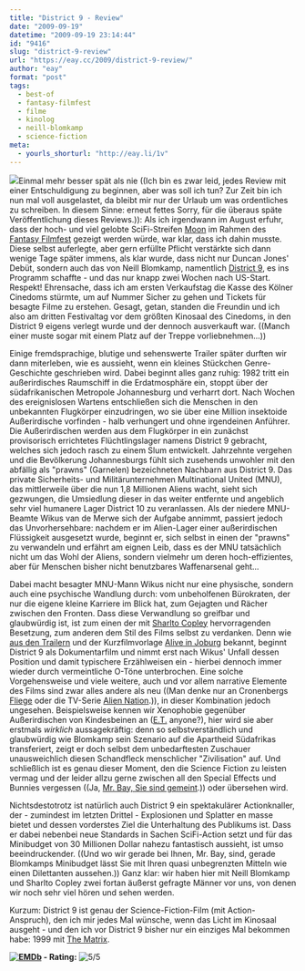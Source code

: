 ```yaml
---
title: "District 9 - Review"
date: "2009-09-19"
datetime: "2009-09-19 23:14:44"
id: "9416"
slug: "district-9-review"
url: "https://eay.cc/2009/district-9-review/"
author: "eay"
format: "post"
tags:
  - best-of
  - fantasy-filmfest
  - filme
  - kinolog
  - neill-blomkamp
  - science-fiction
meta:
  - yourls_shorturl: "http://eay.li/1v"
---
```


![](/uploads/2009/district9.jpg)Einmal mehr besser spät als nie ((Ich bin es zwar leid, jedes Review mit einer Entschuldigung zu beginnen, aber was soll ich tun? Zur Zeit bin ich nun mal voll ausgelastet, da bleibt mir nur der Urlaub um was ordentliches zu schreiben. In diesem Sinne: erneut fettes Sorry, für die überaus späte Veröffentlichung dieses Reviews.)): Als ich irgendwann im August erfuhr, dass der hoch- und viel gelobte SciFi-Streifen [Moon](http://www.imdb.de/title/tt1182345/) im Rahmen des [Fantasy Filmfest](http://www.fantasyfilmfest.com/) gezeigt werden würde, war klar, dass ich dahin musste. Diese selbst auferlegte, aber gern erfüllte Pflicht verstärkte sich dann wenige Tage später immens, als klar wurde, dass nicht nur Duncan Jones' Debüt, sondern auch das von Neill Blomkamp, namentlich [District 9](http://www.imdb.com/title/tt1136608/), es ins Programm schaffte - und das nur knapp zwei Wochen nach US-Start. Respekt! Ehrensache, dass ich am ersten Verkaufstag die Kasse des Kölner Cinedoms stürmte, um auf Nummer Sicher zu gehen und Tickets für besagte Filme zu erstehen. Gesagt, getan, standen die Freundin und ich also am dritten Festivaltag vor dem größten Kinosaal des Cinedoms, in den District 9 eigens verlegt wurde und der dennoch ausverkauft war. ((Manch einer muste sogar mit einem Platz auf der Treppe vorliebnehmen...))

Einige fremdsprachige, blutige und sehenswerte Trailer später durften wir dann miterleben, wie es aussieht, wenn ein kleines Stückchen Genre-Geschichte geschrieben wird. Dabei beginnt alles ganz ruhig: 1982 tritt ein außerirdisches Raumschiff in die Erdatmosphäre ein, stoppt über der südafrikanischen Metropole Johannesburg und verharrt dort. Nach Wochen des ereignislosen Wartens entschließen sich die Menschen in den unbekannten Flugkörper einzudringen, wo sie über eine Million insektoide Außerirdische vorfinden - halb verhungert und ohne irgendeinen Anführer. Die Außerirdischen werden aus dem Flugkörper in ein zunächst provisorisch errichtetes Flüchtlingslager namens District 9 gebracht, welches sich jedoch rasch zu einem Slum entwickelt. Jahrzehnte vergehen und die Bevölkerung Johannesburgs fühlt sich zusehends unwohler mit den abfällig als "prawns" (Garnelen) bezeichneten Nachbarn aus District 9. Das private Sicherheits- und Militärunternehmen Multinational United (MNU), das mittlerweile über die nun 1,8 Millionen Aliens wacht, sieht sich gezwungen, die Umsiedlung dieser in das weiter entfernte und angeblich sehr viel humanere Lager District 10 zu veranlassen. Als der niedere MNU-Beamte Wikus van de Merwe sich der Aufgabe annimmt, passiert jedoch das Unvorhersehbare: <spoiler>nachdem er im Alien-Lager einer außerirdischen Flüssigkeit ausgesetzt wurde, beginnt er, sich selbst in einen der "prawns" zu verwandeln und erfährt am eignen Leib, dass es der MNU tatsächlich nicht um das Wohl der Aliens, sondern vielmehr um deren hoch-effizientes, aber für Menschen bisher nicht benutzbares Waffenarsenal geht...</spoiler>

Dabei macht besagter MNU-Mann Wikus nicht nur eine physische, sondern auch eine psychische Wandlung durch: vom unbeholfenen Bürokraten, der nur die eigene kleine Karriere im Blick hat, zum Gejagten und Rächer zwischen den Fronten. Dass diese Verwandlung so greifbar und glaubwürdig ist, ist zum einen der mit [Sharlto Copley](http://www.imdb.de/name/nm1663205/) hervorragenden Besetzung, zum anderen dem Stil des Films selbst zu verdanken. Denn wie [aus den Trailern](http://www.apple.com/trailers/sony_pictures/district9/) und der Kurzfilmvorlage [Alive in Joburg](http://www.youtube.com/watch?v=YZ1vHRs_EOs) bekannt, beginnt District 9 als Dokumentarfilm und nimmt erst nach Wikus' Unfall dessen Position und damit typischere Erzählweisen ein - hierbei dennoch immer wieder durch vermeintliche O-Töne unterbrochen. Eine solche Vorgehensweise und viele weitere, auch und vor allem narrative Elemente des Films sind zwar alles andere als neu ((Man denke nur an Cronenbergs [Fliege](http://www.imdb.com/title/tt0091064/) oder die TV-Serie [Alien Nation](http://de.wikipedia.org/wiki/Alien_Nation_%28Fernsehserie%29).)), in dieser Kombination jedoch ungesehen. Beispielsweise kennen wir Xenophobie gegenüber Außerirdischen von Kindesbeinen an ([E.T.](http://www.amazon.de/exec/obidos/ASIN/B00006HCK5/eayznet-21) anyone?), hier wird sie aber erstmals _wirklich_ aussagekräftig: denn so selbstverständlich und glaubwürdig wie Blomkamp sein Szenario auf die Apartheid Südafrikas transferiert, zeigt er doch selbst dem unbedarftesten Zuschauer unausweichlich diesen Schandfleck menschlicher "Zivilisation" auf. Und schließlich ist es genau dieser Moment, den die Science Fiction zu leisten vermag und der leider allzu gerne zwischen all den Special Effects und Bunnies vergessen ((Ja, [Mr. Bay, Sie sind gemeint](//eay.cc/2009/michael-bay-ist-ein-13-jahriger-junge/).)) oder übersehen wird.

Nichtsdestotrotz ist natürlich auch District 9 ein spektakulärer Actionknaller, der - zumindest im letzten Drittel - Explosionen und Splatter en masse bietet und dessen vorderstes Ziel die Unterhaltung des Publikums ist. Dass er dabei nebenbei neue Standards in Sachen SciFi-Action setzt und für das Minibudget von 30 Millionen Dollar nahezu fantastisch aussieht, ist umso beeindruckender. ((Und wo wir gerade bei Ihnen, Mr. Bay, sind, gerade Blomkamps Minibudget lässt Sie mit Ihren quasi unbegrenzten Mitteln wie einen Dilettanten aussehen.)) Ganz klar: wir haben hier mit Neill Blomkamp und Sharlto Copley zwei fortan äußerst gefragte Männer vor uns, von denen wir noch sehr viel hören und sehen werden.

Kurzum: District 9 ist genau der Science-Fiction-Film (mit Action-Anspruch), den ich mir jedes Mal wünsche, wenn das Licht im Kinosaal ausgeht - und den ich vor District 9 bisher nur ein einziges Mal bekommen habe: 1999 mit [The Matrix](http://www.amazon.de/exec/obidos/ASIN/B00004RYTJ/eayznet-21).

 **[![EMDb](/uploads/pages/emdb/emdb_mini.gif)](http://eay.cc/emdb/) - Rating:** ![5/5](/uploads/pages/emdb/s_5.gif)
